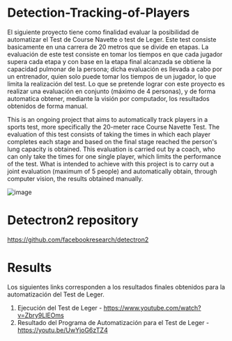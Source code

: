 # Detection-Tracking-of-Players
El siguiente proyecto tiene como finalidad evaluar la posibilidad de automatizar el Test de Course Navette o test de Leger. Este test consiste basicamente en una carrera de 20 metros que se divide en etapas. La evaluación de este test consiste en tomar los tiempos en que cada jugador supera cada etapa y con base  en la etapa final alcanzada se obtiene la capacidad pulmonar de la persona; dicha evaluación es llevada a cabo por un entrenador, quien solo puede tomar los tiempos de un jugador, lo que limita la realización del test. Lo que se pretende lograr con este proyecto es realizar una evaluación en conjunto (máximo de 4 personas), y de forma automatica obtener, mediante la visión por computador, los resultados obtenidos de forma manual. 

This is an ongoing project that aims to automatically track players in a sports test, more specifically the 20-meter race Course Navette Test. The evaluation of this test consists of taking the times in which each player completes each stage and based on the final stage reached the person's lung capacity is obtained. This evaluation is carried out by a coach, who can only take the times for one single player, which limits the performance of the test. What is intended to achieve with this project is to carry out a joint evaluation (maximum of 5 people) and automatically obtain, through computer vision, the results obtained manually. 

![image](https://user-images.githubusercontent.com/50669208/110254367-e889dd00-7f5c-11eb-9756-8e2f625c4248.png)

# Detectron2 repository
https://github.com/facebookresearch/detectron2

# Results 
Los siguientes links corresponden a los resultados finales obtenidos para la automatización del Test de Leger.

1.  Ejecución del Test de Leger - https://www.youtube.com/watch?v=Zbry9LlEOms
2.  Resultado del Programa de Automatización para el Test de Leger - https://youtu.be/UwYjoG6zTZ4
